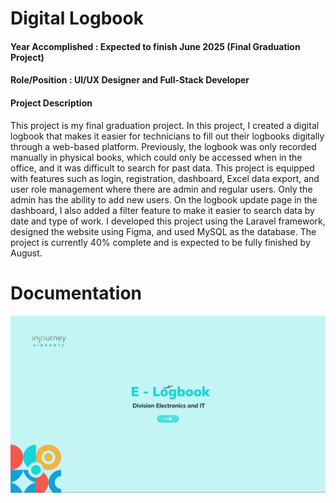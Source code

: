 # Digital Logbook
#### Year Accomplished : Expected to finish June 2025 (Final Graduation Project)
#### Role/Position : UI/UX Designer and Full-Stack Developer
#### Project Description
This project is my final graduation project. In this project, I created a digital logbook that makes it easier for technicians to fill out their logbooks digitally through a web-based platform. Previously, the logbook was only recorded manually in physical books, which could only be accessed when in the office, and it was difficult to search for past data. This project is equipped with features such as login, registration, dashboard, Excel data export, and user role management where there are admin and regular users. Only the admin has the ability to add new users. On the logbook update page in the dashboard, I also added a filter feature to make it easier to search data by date and type of work. I developed this project using the Laravel framework, designed the website using Figma, and used MySQL as the database. The project is currently 40% complete and is expected to be fully finished by August.

# Documentation
<img src ="assets/digital_logbook.png" />
